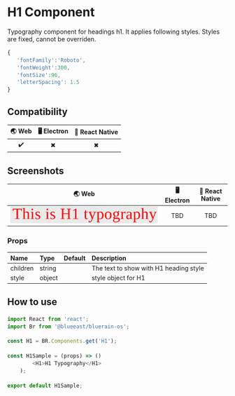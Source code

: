
# H1 Component

Typography component for headings h1. It applies following styles. Styles are fixed, cannot be overriden.

```javascript
{
   'fontFamily':'Roboto',
   'fontWeight':300,
   'fontSize':96,
   'letterSpacing': 1.5
}
```

## Compatibility

| 🌏 Web | 🖥 Electron | 📱 React Native |
| :----: | :---------: | :-------------: |
| ✔️      | ✖            | ✖              |

## Screenshots

| 🌏 Web | 🖥 Electron | 📱 React Native |
| :---: | :--------: | :------------: |
| ![web image](./screenshots/H1.png) |    TBD   | TBD |

### Props

| Name     | Type      | Default | Description                |
| :------- | :-------- | :------ | :------------------------- |
| children | string |         | The text to show with H1 heading style |
| style | object |         | style object for H1 |

## How to use

```javascript
import React from 'react';
import Br from '@blueeast/bluerain-os';

const H1 = BR.Components.get('H1');

const H1Sample = (props) => ()
        <H1>H1 Typography</H1>
    );

export default H1Sample;

```